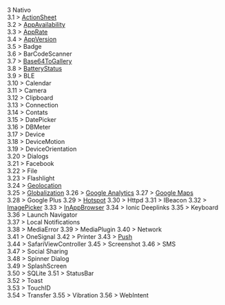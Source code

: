 3 Nativo  
3.1 > [ActionSheet](3a-actionSheet.md)  
3.2 > [AppAvailability](3b-appAvailability.md)  
3.3 > [AppRate](3c-appRate.md)  
3.4 > [AppVersion](3d-appVersion.md)  
3.5 > Badge  
3.6 > BarCodeScanner  
3.7 > [Base64ToGallery](3g-base64togallery.md)  
3.8 > [BatteryStatus](3h-batteryStatus.md)  
3.9 > BLE  
3.10 > Calendar  
3.11 > Camera  
3.12 > Clipboard  
3.13 > Connection  
3.14 > Contats  
3.15 > DatePicker  
3.16 > DBMeter  
3.17 > Device  
3.18 > DeviceMotion  
3.19 > DeviceOrientation  
3.20 > Dialogs  
3.21 > Facebook  
3.22 > File  
3.23 > Flashlight  
3.24 > [Geolocation](3w-geolocation.md)   
3.25 > [Globalization](325-globalization.md)
3.26 > [Google Analytics](326-analytics.md)
3.27 > [Google Maps](3za-googleMaps.md)   
3.28 > Google Plus
3.29 > [Hotspot](329-hotspot.md)
3.30 > Httpd
3.31 > IBeacon
3.32 > [ImagePicker](332-imagepicker.md)
3.33 > [InAppBrowser](333-inappbrowser.md)
3.34 > Ionic Deeplinks
3.35 > Keyboard  
3.36 > Launch Navigator  
3.37 > Local Notifications  
3.38 > MediaError
3.39 > MediaPlugin
3.40 > Network  
3.41 > OneSignal
3.42 > Printer
3.43 > [Push](3v-push.md)  
3.44 > SafariViewController
3.45 > Screenshot
3.46 > SMS  
3.47 > Social Sharing  
3.48 > Spinner Dialog  
3.49 > SplashScreen  
3.50 > SQLite
3.51 > StatusBar  
3.52 > Toast  
3.53 > TouchID  
3.54 > Transfer
3.55 > Vibration
3.56 > WebIntent
